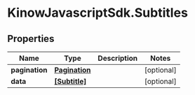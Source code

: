 # KinowJavascriptSdk.Subtitles

## Properties
Name | Type | Description | Notes
------------ | ------------- | ------------- | -------------
**pagination** | [**Pagination**](Pagination.md) |  | [optional] 
**data** | [**[Subtitle]**](Subtitle.md) |  | [optional] 


